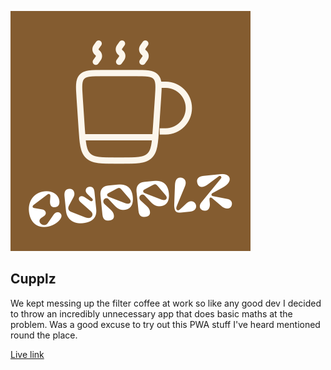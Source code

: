 ![cupplz logo](/public/logo.svg "Cupplz logo")

## Cupplz

We kept messing up the filter coffee at work so like any good dev I decided to throw an incredibly unnecessary app that does basic maths at the problem. 
Was a good excuse to try out this PWA stuff I've heard mentioned round the place.

[Live link](https://cupplz.vercel.app/)
